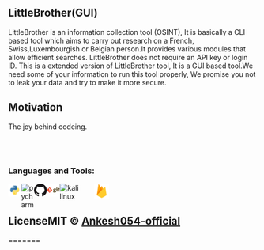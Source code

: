 ## LittleBrother(GUI)
LittleBrother is an information collection tool (OSINT), It is basically a CLI based tool which aims to carry out research on a French, Swiss,Luxembourgish
or Belgian person.It provides various modules that allow efficient searches. LittleBrother does not require an API key or login ID. This is a extended version
of LittleBrother tool, It is a GUI based tool.We need some of your information to run this tool properly, We promise you not to leak your data and try to make it more secure.

## Motivation
The joy behind codeing.

<br>
<br>

### Languages and Tools:
<img align="left" alt="Python" width="26px" src="https://raw.githubusercontent.com/github/explore/80688e429a7d4ef2fca1e82350fe8e3517d3494d/topics/python/python.png" />
<img align="left" alt="pycharm" width="26px" src="https://banner2.cleanpng.com/20180617/hev/kisspng-pycharm-intellij-idea-jetbrains-integrated-develop-jbj-5b25ebbd21dbe9.7593892615292118371387.jpg" />
<img align="left" alt="GitHub" width="26px" src="https://raw.githubusercontent.com/github/explore/78df643247d429f6cc873026c0622819ad797942/topics/github/github.png" />
<img align="left" alt="Git" width="26px" src="https://raw.githubusercontent.com/github/explore/78df643247d429f6cc873026c0622819ad797942/topics/git/git.png" />
<img align="left" alt="kali linux" width="70" src="https://www.kali.org/wp-content/uploads/2015/09/kali-2.0-website-logo.png" />
<img align="left" alt="Firebase" width="30" src="https://raw.githubusercontent.com/github/explore/80688e429a7d4ef2fca1e82350fe8e3517d3494d/topics/firebase/firebase.png" />


<br>
<br>

## LicenseMIT © [Ankesh054-official](https://github.com/Ankesh054-official)
=======
